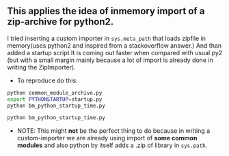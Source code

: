 ## This applies the idea of inmemory import of a zip-archive for python2.

I tried inserting a custom importer in `sys.meta_path` that loads zipfile in memory(uses python2 and inspired from a stackoverflow answer.) And than added a startup script.It is coming out faster when compared with usual py2 (but with a small margin mainly because a lot of import is already done in writing the ZipImporter).

- To reproduce do this:

```bash
python common_module_archive.py
export PYTHONSTARTUP=startup.py
python bm_python_startup_time.py

```

```bash
python bm_python_startup_time.py

```

- NOTE: This might **not** be the perfect thing to do because in writing a custom-importer we are already using import of **some common modules** and also python by itself adds a .zip of library in `sys.path`.
